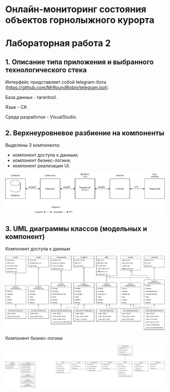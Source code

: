 # Онлайн-мониторинг состояния объектов горнолыжного курорта
# Лабораторная работа 2


## 1. Описание типа приложения и выбранного технологического стека 

Интерфейс представляет собой telegram-бота (https://github.com/MrRoundRobin/telegram.bot).

База данных - tarantool. 

Язык - C#. 

Среда разработки - VisualStudio.


## 2. Верхнеуровневое разбиение на компоненты 

Выделены 3 компонента: 
- компонент доступа к данным;
- компонент бизнес-логики;
- компонент реализации UI.

![](docs/imgs/uml/common.png)


## 3. UML диаграммы классов (модельных и компонент)

Компонент доступа к данным

![](docs/imgs/uml/data_access.png)

Компонент бизнес-логики

![](docs/imgs/uml/buisiness_logic.png)


